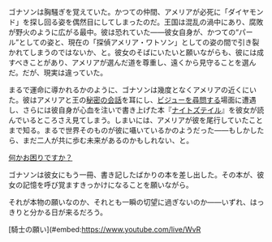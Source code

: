 <!-- title: 騎士の願い -->
<!-- relationship: Marriage -->

ゴナソンは胸騒ぎを覚えていた。かつての仲間、アメリアが必死に「ダイヤモンド」を探し回る姿を偶然目にしてしまったのだ。王国は混乱の渦中にあり、腐敗が野火のように広がる最中。彼は恐れていた――彼女自身が、かつての“パール”としての姿と、現在の「探偵アメリア・ワトソン」としての姿の間で引き裂かれてしまうのではないか、と。彼女のそばにいたいと願いながらも、彼には成すべきことがあり、アメリアが選んだ道を尊重し、遠くから見守ることを選んだ。だが、現実は違っていた。

まるで運命に導かれるかのように、ゴナソンは幾度となくアメリアの近くにいた。彼はアメリアと王の[秘密の会話](https://www.youtube.com/live/WvRIdaH107U?feature=shared&t=1184)を耳にし、[ビジューを尋問する](https://www.youtube.com/live/WvRIdaH107U?feature=shared&t=1504)場面に遭遇し、さらには彼自身が心血を注いで書き上げた本『[ナイトズテイル](https://www.youtube.com/live/WvRIdaH107U?feature=shared&t=3315)』を彼女が読んでいるところさえ見てしまう。しまいには、アメリアが彼を尾行していたことまで知る。まるで世界そのものが彼に囁いているかのようだった――もしかしたら、まだ二人が共に歩む未来があるのかもしれない、と。

[何かお困りですか？](#embed:https://www.youtube.com/live/WvRIdaH107U?feature=shared&t=6574)

ゴナソンは彼女にもう一冊、書き記したばかりの本を差し出した。その本が、彼女の記憶を呼び覚ますきっかけになることを願いながら。

それが本物の願いなのか、それとも一瞬の切望に過ぎないのか――いずれ、はっきりと分かる日が来るだろう。

[騎士の願い](#embed:https://www.youtube.com/live/WvR